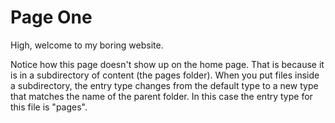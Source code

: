 # Page One
High, welcome to my boring website.

Notice how this page doesn't show up on the home page. That is because it is in a subdirectory of content (the pages folder). When you put files inside a subdirectory, the entry type changes from the default type to a new type that matches the name of the parent folder. In this case the entry type for this file is "pages".